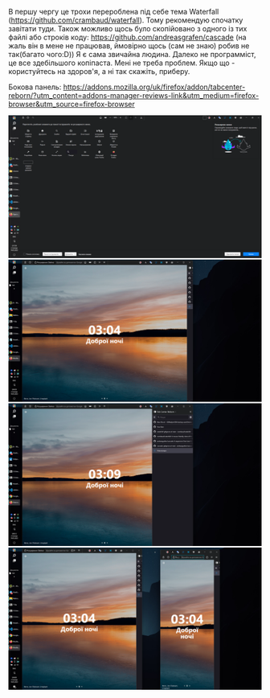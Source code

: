 В першу чергу це трохи перероблена під себе тема Waterfall (https://github.com/crambaud/waterfall). Тому рекомендую спочатку завітати туди. Також можливо щось було скопійовано з одного із тих файлі або строків коду: https://github.com/andreasgrafen/cascade (на жаль він в мене не працював, ймовірно щось (сам не знаю) робив не так(багато чого:D))
Я є сама звичайна людина. Далеко не программіст, це все здебільшого копіпаста. Мені не треба проблем. Якщо що - користуйтесь на здоров'я, а ні так скажіть, приберу. 

Бокова панель:
https://addons.mozilla.org/uk/firefox/addon/tabcenter-reborn/?utm_content=addons-manager-reviews-link&utm_medium=firefox-browser&utm_source=firefox-browser

![preview](preview.png)
![img2](im3.png)
![img3](img1.png)
![img4](img2.png)
